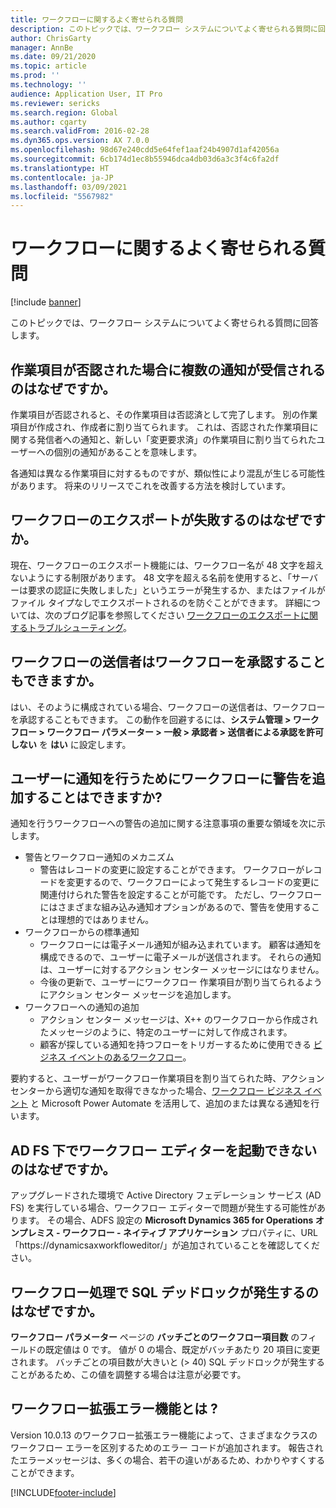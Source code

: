 ```yaml
---
title: ワークフローに関するよく寄せられる質問
description: このトピックでは、ワークフロー システムについてよく寄せられる質問に回答します。
author: ChrisGarty
manager: AnnBe
ms.date: 09/21/2020
ms.topic: article
ms.prod: ''
ms.technology: ''
audience: Application User, IT Pro
ms.reviewer: sericks
ms.search.region: Global
ms.author: cgarty
ms.search.validFrom: 2016-02-28
ms.dyn365.ops.version: AX 7.0.0
ms.openlocfilehash: 98d67e240cdd5e64fef1aaf24b4907d1af42056a
ms.sourcegitcommit: 6cb174d1ec8b55946dca4db03d6a3c3f4c6fa2df
ms.translationtype: HT
ms.contentlocale: ja-JP
ms.lasthandoff: 03/09/2021
ms.locfileid: "5567982"
---
```

# <a name="workflow-faq"></a>ワークフローに関するよく寄せられる質問

[!include [banner](../includes/banner.md)]

このトピックでは、ワークフロー システムについてよく寄せられる質問に回答します。

## <a name="why-are-multiple-notifications-received-when-a-work-item-is-rejected"></a>作業項目が否認された場合に複数の通知が受信されるのはなぜですか。
作業項目が否認されると、その作業項目は否認済として完了します。 別の作業項目が作成され、作成者に割り当てられます。 これは、否認された作業項目に関する発信者への通知と、新しい「変更要求済」の作業項目に割り当てられたユーザーへの個別の通知があることを意味します。 

各通知は異なる作業項目に対するものですが、類似性により混乱が生じる可能性があります。 将来のリリースでこれを改善する方法を検討しています。

## <a name="why-are-my-workflow-exports-failing"></a>ワークフローのエクスポートが失敗するのはなぜですか。
現在、ワークフローのエクスポート機能には、ワークフロー名が 48 文字を超えないようにする制限があります。 48 文字を超える名前を使用すると、「サーバーは要求の認証に失敗しました」というエラーが発生するか、またはファイルがファイル タイプなしでエクスポートされるのを防ぐことができます。 詳細については、次のブログ記事を参照してください [ワークフローのエクスポートに関するトラブルシューティング](https://community.dynamics.com/ax/b/elandaxdynamicsaxupgradesanddevelopment/archive/2019/04/10/workflow-export-troubleshooting)。

## <a name="can-the-submitter-of-a-workflow-also-approve-the-workflow"></a>ワークフローの送信者はワークフローを承認することもできますか。
はい、そのように構成されている場合、ワークフローの送信者は、ワークフローを承認することもできます。 この動作を回避するには、**システム管理 > ワークフロー > ワークフロー パラメーター > 一般 > 承認者 > 送信者による承認を許可しない** を **はい** に設定します。

## <a name="can-i-add-alerts-to-workflows-to-provide-notifications-to-users"></a>ユーザーに通知を行うためにワークフローに警告を追加することはできますか?
通知を行うワークフローへの警告の追加に関する注意事項の重要な領域を次に示します。
- 警告とワークフロー通知のメカニズム
    - 警告はレコードの変更に設定することができます。 ワークフローがレコードを変更するので、ワークフローによって発生するレコードの変更に関連付けられた警告を設定することが可能です。 ただし、ワークフローにはさまざまな組み込み通知オプションがあるので、警告を使用することは理想的ではありません。
- ワークフローからの標準通知 
    - ワークフローには電子メール通知が組み込まれています。 顧客は通知を構成できるので、ユーザーに電子メールが送信されます。 それらの通知は、ユーザーに対するアクション センター メッセージにはなりません。
    - 今後の更新で、ユーザーにワークフロー 作業項目が割り当てられるようにアクション センター メッセージを追加します。 
- ワークフローへの通知の追加
    - アクション センター メッセージは、X++ のワークフローから作成されたメッセージのように、特定のユーザーに対して作成されます。
    - 顧客が探している通知を持つフローをトリガーするために使用できる [ビジネス イベントのあるワークフロー](https://docs.microsoft.com/dynamics365/unified-operations/dev-itpro/business-events/business-events-workflow)。   

要約すると、ユーザーがワークフロー作業項目を割り当てられた時、アクション センターから適切な通知を取得できなかった場合、[ワークフロー ビジネス イベント](https://docs.microsoft.com/dynamics365/unified-operations/dev-itpro/business-events/business-events-workflow) と Microsoft Power Automate を活用して、追加のまたは異なる通知を行います。

## <a name="why-is-workflow-editor-not-able-to-start-under-ad-fs"></a>AD FS 下でワークフロー エディターを起動できないのはなぜですか。
アップグレードされた環境で Active Directory フェデレーション サービス (AD FS) を実行している場合、ワークフロー エディターで問題が発生する可能性があります。 その場合、ADFS 設定の **Microsoft Dynamics 365 for Operations オンプレミス - ワークフロー - ネイティブ アプリケーション** プロパティに、URL 「https://dynamicsaxworkfloweditor/」が追加されていることを確認してください。

## <a name="why-am-i-getting-sql-deadlocks-on-workflow-processing"></a>ワークフロー処理で SQL デッドロックが発生するのはなぜですか。 
**ワークフロー パラメーター** ページの **バッチごとのワークフロー項目数** のフィールドの既定値は 0 です。 値が 0 の場合、既定がバッチあたり 20 項目に変更されます。 バッチごとの項目数が大きいと (> 40) SQL デッドロックが発生することがあるため、この値を調整する場合は注意が必要です。

## <a name="what-is-the-workflow-enhanced-error-feature"></a>ワークフロー拡張エラー機能とは ?
Version 10.0.13 のワークフロー拡張エラー機能によって、さまざまなクラスのワークフロー エラーを区別するためのエラー コードが追加されます。 報告されたエラーメッセージは、多くの場合、若干の違いがあるため、わかりやすくすることができます。


[!INCLUDE[footer-include](../../../includes/footer-banner.md)]